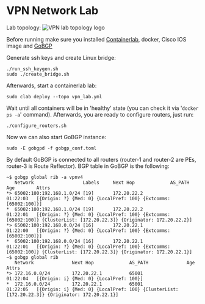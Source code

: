 # VPN Network Lab

Lab topology:
![VPN lab topology logo](vpn-lab.png "VPN lab topology")

Before running make sure you installed [Containerlab](https://containerlab.dev), docker, Cisco IOS image and [GoBGP](https://github.com/osrg/gobgp)

Generate ssh keys and create Linux bridge:
```
./run_ssh_keygen.sh
sudo ./create_bridge.sh
```

Afterwards, start a containerlab lab:
```
sudo clab deploy --topo vpn_lab.yml
```

Wait until all containers will be in 'healthy' state (you can check it via '`docker ps -a`' command). Afterwards, you are ready to configure routers, just run:
```
./configure_routers.sh
```

Now we can also start GoBGP instance:
```
sudo -E gobgpd -f gobgp_conf.toml 
```

By default GoBGP is connected to all routers (router-1 and router-2 are PEs, router-3 is Route Reflector). BGP table in GoBGP is the following:
```
~$ gobgp global rib -a vpnv4
   Network                  Labels     Next Hop             AS_PATH              Age        Attrs
*> 65002:100:192.168.1.0/24 [19]       172.20.22.2                               01:22:03   [{Origin: ?} {Med: 0} {LocalPref: 100} {Extcomms: [65002:100]}]
*  65002:100:192.168.1.0/24 [19]       172.20.22.2                               01:22:01   [{Origin: ?} {Med: 0} {LocalPref: 100} {Extcomms: [65002:100]} {ClusterList: [172.20.22.3]} {Originator: 172.20.22.2}]
*> 65002:100:192.168.0.0/24 [16]       172.20.22.1                               01:22:00   [{Origin: ?} {Med: 0} {LocalPref: 100} {Extcomms: [65002:100]}]
*  65002:100:192.168.0.0/24 [16]       172.20.22.1                               01:22:01   [{Origin: ?} {Med: 0} {LocalPref: 100} {Extcomms: [65002:100]} {ClusterList: [172.20.22.3]} {Originator: 172.20.22.1}]
~$ gobgp global rib
   Network              Next Hop             AS_PATH              Age        Attrs
*> 172.16.0.0/24        172.20.22.1          65001                01:22:04   [{Origin: i} {Med: 0} {LocalPref: 100}]
*  172.16.0.0/24        172.20.22.1          65001                01:22:05   [{Origin: i} {Med: 0} {LocalPref: 100} {ClusterList: [172.20.22.3]} {Originator: 172.20.22.1}]

```
